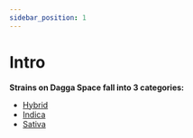 ```yaml
---
sidebar_position: 1
---
```


# Intro

**Strains on Dagga Space fall into 3 categories:**

- [Hybrid](/strains/category/hybrid)
- [Indica](/strains/category/indica)
- [Sativa](/strains/category/sativa)
